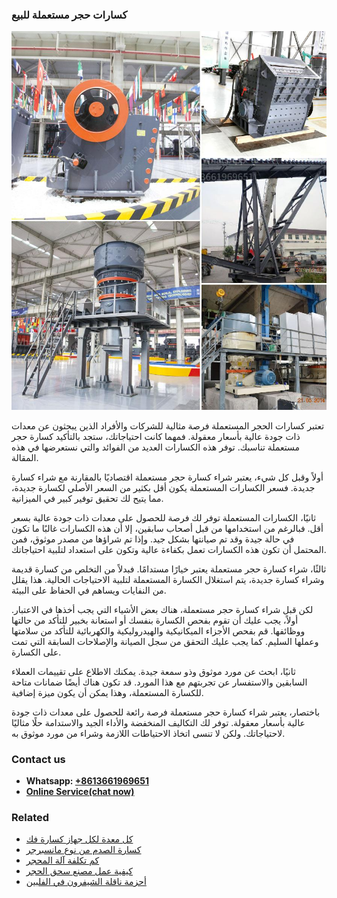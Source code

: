 <h3>كسارات حجر مستعملة للبيع</h3><img src='1701852666.jpg' alt=''><p>تعتبر كسارات الحجر المستعملة فرصة مثالية للشركات والأفراد الذين يبحثون عن معدات ذات جودة عالية بأسعار معقولة. فمهما كانت احتياجاتك، ستجد بالتأكيد كسارة حجر مستعملة تناسبك. توفر هذه الكسارات العديد من الفوائد والتي نستعرضها في هذه المقالة.</p><p>أولاً وقبل كل شيء، يعتبر شراء كسارة حجر مستعملة اقتصاديًا بالمقارنة مع شراء كسارة جديدة. فسعر الكسارات المستعملة يكون أقل بكثير من السعر الأصلي لكسارة جديدة، مما يتيح لك تحقيق توفير كبير في الميزانية.</p><p>ثانيًا، الكسارات المستعملة توفر لك فرصة للحصول على معدات ذات جودة عالية بسعر أقل. فبالرغم من استخدامها من قبل أصحاب سابقين، إلا أن هذه الكسارات غالبًا ما تكون في حالة جيدة وقد تم صيانتها بشكل جيد. وإذا تم شراؤها من مصدر موثوق، فمن المحتمل أن تكون هذه الكسارات تعمل بكفاءة عالية وتكون على استعداد لتلبية احتياجاتك.</p><p>ثالثًا، شراء كسارة حجر مستعملة يعتبر خيارًا مستدامًا. فبدلاً من التخلص من كسارة قديمة وشراء كسارة جديدة، يتم استغلال الكسارة المستعملة لتلبية الاحتياجات الحالية. هذا يقلل من النفايات ويساهم في الحفاظ على البيئة.</p><p>لكن قبل شراء كسارة حجر مستعملة، هناك بعض الأشياء التي يجب أخذها في الاعتبار. أولاً، يجب عليك أن تقوم بفحص الكسارة بنفسك أو استعانة بخبير للتأكد من حالتها ووظائفها. قم بفحص الأجزاء الميكانيكية والهيدروليكية والكهربائية للتأكد من سلامتها وعملها السليم. كما يجب عليك التحقق من سجل الصيانة والإصلاحات السابقة التي تمت على الكسارة.</p><p>ثانيًا، ابحث عن مورد موثوق وذو سمعة جيدة. يمكنك الاطلاع على تقييمات العملاء السابقين والاستفسار عن تجربتهم مع هذا المورد. قد تكون هناك أيضًا ضمانات متاحة للكسارة المستعملة، وهذا يمكن أن يكون ميزة إضافية.</p><p>باختصار، يعتبر شراء كسارة حجر مستعملة فرصة رائعة للحصول على معدات ذات جودة عالية بأسعار معقولة. توفر لك التكاليف المنخفضة والأداء الجيد والاستدامة حلًا مثاليًا لاحتياجاتك. ولكن لا تنسى اتخاذ الاحتياطات اللازمة وشراء من مورد موثوق به.</p><h3>Contact us</h3><ul><li><strong>Whatsapp:&nbsp;<a href="https://wa.me/8613661969651">+8613661969651</a></strong></li><li><a href="https://swt.shibang-china.com/?git&amp;zhl&amp;كسارات حجر مستعملة للبيع"><strong>Online Service(chat now)</strong></a></li></ul><h3>Related</h3><ul><li><a href='كل معدة لكل جهاز كسارة فك.md'>كل معدة لكل جهاز كسارة فك</a></li><li><a href='كسارة الصدم من نوع مانسبرجر.md'>كسارة الصدم من نوع مانسبرجر</a></li><li><a href='كم تكلفة آلة المحجر.md'>كم تكلفة آلة المحجر</a></li><li><a href='كيفية عمل مصنع سحق الحجر.md'>كيفية عمل مصنع سحق الحجر</a></li><li><a href='أحزمة ناقلة الشيفرون في الفلبين.md'>أحزمة ناقلة الشيفرون في الفلبين</a></li></ul>